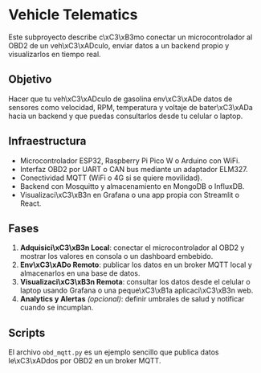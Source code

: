 # Vehicle Telematics

Este subproyecto describe c\xC3\xB3mo conectar un microcontrolador al OBD2 de un
veh\xC3\xADculo, enviar datos a un backend propio y visualizarlos en tiempo real.

## Objetivo
Hacer que tu veh\xC3\xADculo de gasolina env\xC3\xADe datos de sensores como
velocidad, RPM, temperatura y voltaje de bater\xC3\xADa hacia un backend y que
puedas consultarlos desde tu celular o laptop.

## Infraestructura
- Microcontrolador ESP32, Raspberry Pi Pico W o Arduino con WiFi.
- Interfaz OBD2 por UART o CAN bus mediante un adaptador ELM327.
- Conectividad MQTT (WiFi o 4G si se quiere movilidad).
- Backend con Mosquitto y almacenamiento en MongoDB o InfluxDB.
- Visualizaci\xC3\xB3n en Grafana o una app propia con Streamlit o React.

## Fases
1. **Adquisici\xC3\xB3n Local**: conectar el microcontrolador al OBD2 y mostrar
   los valores en consola o un dashboard embebido.
2. **Env\xC3\xADo Remoto**: publicar los datos en un broker MQTT local y
   almacenarlos en una base de datos.
3. **Visualizaci\xC3\xB3n Remota**: consultar los datos desde el celular o
   laptop usando Grafana o una peque\xC3\xB1a aplicaci\xC3\xB3n web.
4. **Analytics y Alertas** *(opcional)*: definir umbrales de salud y notificar
   cuando se incumplan.

## Scripts
El archivo `obd_mqtt.py` es un ejemplo sencillo que publica datos le\xC3\xADdos
por OBD2 en un broker MQTT.
